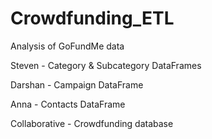 # Crowdfunding_ETL
Analysis of GoFundMe data

Steven - Category & Subcategory DataFrames

Darshan - Campaign DataFrame

Anna - Contacts DataFrame

Collaborative - Crowdfunding database
